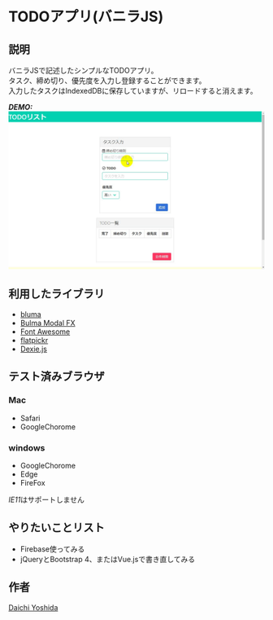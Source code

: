 # TODOアプリ(バニラJS)

## 説明

バニラJSで記述したシンプルなTODOアプリ。  
タスク、締め切り、優先度を入力し登録することができます。  
入力したタスクはIndexedDBに保存していますが、リロードすると消えます。

***DEMO:***
![デモ画像](doc/../../img/siucp-11jzs.gif)

## 利用したライブラリ

- [bluma](https://bulma.io/)
- [Bulma Modal FX](https://postare.github.io/bulma-modal-fx/)
- [Font Awesome](https://fontawesome.com/)
- [flatpickr](https://flatpickr.js.org/) 
- [Dexie.js](https://dexie.org/)

## テスト済みブラウザ

### Mac

- Safari
- GoogleChorome
  
### windows

- GoogleChorome
- Edge
- FireFox

*IE11*はサポートしません

## やりたいことリスト

- Firebase使ってみる
- jQueryとBootstrap 4、またはVue.jsで書き直してみる

## 作者 
[Daichi Yoshida](https://github.com/dy0110)  
